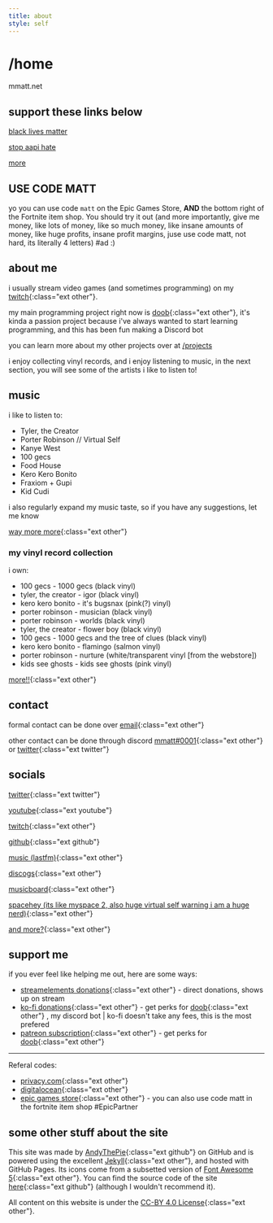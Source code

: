 ```yaml
---
title: about
style: self
---
```

<h1 class="emphasis-highlight">/home</h1>

mmatt.net

## support these links below
[black lives matter](https://blacklivesmatters.carrd.co)

[stop aapi hate](https://anti-asianviolenceresources.carrd.co)

[more](https://dotherightthing.carrd.co/)

## USE CODE MATT
yo you can use code `matt` on the Epic Games Store, **AND** the bottom right of the Fortnite item shop. You should try it out (and more importantly, give me money, like lots of money, like so much money, like insane amounts of money, like huge profits, insane profit margins, juse use code matt, not hard, its literally 4 letters) #ad :)

## about me
i usually stream video games (and sometimes programming) on my [twitch](https://mmatt.link/live){:class="ext other"}.

my main programming project right now is [doob](https://doobbot.com){:class="ext other"}, it's kinda a passion project because i've always wanted to start learning programming, and this has been fun making a Discord bot

you can learn more about my other projects over at [/projects](https://mmatt.net/projects)

i enjoy collecting vinyl records, and i enjoy listening to music, in the next section, you will see some of the artists i like to listen to!

## music
i like to listen to:

* Tyler, the Creator
* Porter Robinson // Virtual Self
* Kanye West
* 100 gecs
* Food House
* Kero Kero Bonito
* Fraxiom + Gupi
* Kid Cudi

i also regularly expand my music taste, so if you have any suggestions, let me know

[way more more](https://last.fm/user/mmattbtw){:class="ext other"}

### my vinyl record collection
i own:

* 100 gecs - 1000 gecs (black vinyl)
* tyler, the creator - igor (black vinyl)
* kero kero bonito - it's bugsnax (pink(?) vinyl)
* porter robinson - musician (black vinyl)
* porter robinson - worlds (black vinyl)
* tyler, the creator - flower boy (black vinyl)
* 100 gecs - 1000 gecs and the tree of clues (black vinyl)
* kero kero bonito - flamingo (salmon vinyl)
* porter robinson - nurture (white/transparent vinyl [from the webstore])
* kids see ghosts - kids see ghosts (pink vinyl)

[more!!](https://www.discogs.com/user/mmattbtw){:class="ext other"}

## contact
formal contact can be done over [email](https://mmatt.link/email){:class="ext other"}

other contact can be done through discord [mmatt#0001](https://discord.com/users/308000668181069824){:class="ext other"} or [twitter](https://twitter.com/mmattbtw){:class="ext twitter"}

## socials
[twitter](https://mmatt.link/twt){:class="ext twitter"}

[youtube](https://mmatt.link/yt){:class="ext youtube"}

[twitch](https://mmatt.link/live){:class="ext other"}

[github](https://github.com/mmattbtw){:class="ext github"}

[music (lastfm)](https://last.fm/user/mmattbtw){:class="ext other"}

[discogs](https://discogs.com/user/mmattbtw){:class="ext other"}

[musicboard](https://musicboard.app/mmatt){:class="ext other"}

[spacehey (its like myspace 2, also huge virtual self warning i am a huge nerd)](https://spacehey.com/mmatt){:class="ext other"}

[and more?](https://mmatt.link/soc){:class="ext other"}

## support me
if you ever feel like helping me out, here are some ways:
* [streamelements donations](https://streamelements.com/mmattbtw/tip){:class="ext other"} - direct donations, shows up on stream
* [ko-fi donations](https://ko-fi.com/mmatt){:class="ext other"} - get perks for [doob](https://doobbot.com){:class="ext other"} , my discord bot | ko-fi doesn't take any fees, this is the most prefered
* [patreon subscription](https://patreon.com/doobdev){:class="ext other"} - get perks for [doob](https://doobbot.com){:class="ext other"}

---

Referal codes:
* [privacy.com](https://privacy.com/join/9X6CP){:class="ext other"}
* [digitalocean](https://www.digitalocean.com/?refcode=3470e3b80f7c&utm_campaign=Referral_Invite&utm_medium=Referral_Program&utm_source=badge){:class="ext other"}
* [epic games store](https://www.epicgames.com/store/p/fortnite?epic_creator_id=0caf473a446a4837a448dce55f063ebc&epic_game_id=fortnite){:class="ext other"} - you can also use code matt in the fortnite item shop #EpicPartner

## some other stuff about the site
This site was made by [AndyThePie](https://github.com/andythepie){:class="ext github"} on GitHub and is powered using the excellent [Jekyll](https://jekyllrb.com){:class="ext other"}, and hosted with GitHub Pages. Its icons come from a subsetted version of [Font Awesome 5](https://fontawesome.com){:class="ext other"}. You can find the source code of the site [here](https://github.com/andythepie/andythepie.github.io){:class="ext github"} (although I wouldn't recommend it).

All content on this website is under the [CC-BY 4.0 License](https://creativecommons.org/licenses/by/4.0/legalcode){:class="ext other"}.

<script src='https://storage.ko-fi.com/cdn/scripts/overlay-widget.js'></script>
<script>
  kofiWidgetOverlay.draw('mmatt', {
    'type': 'floating-chat',
    'floating-chat.donateButton.text': 'Support me',
    'floating-chat.donateButton.background-color': '#00b9fe',
    'floating-chat.donateButton.text-color': '#fff'
  });
</script>
